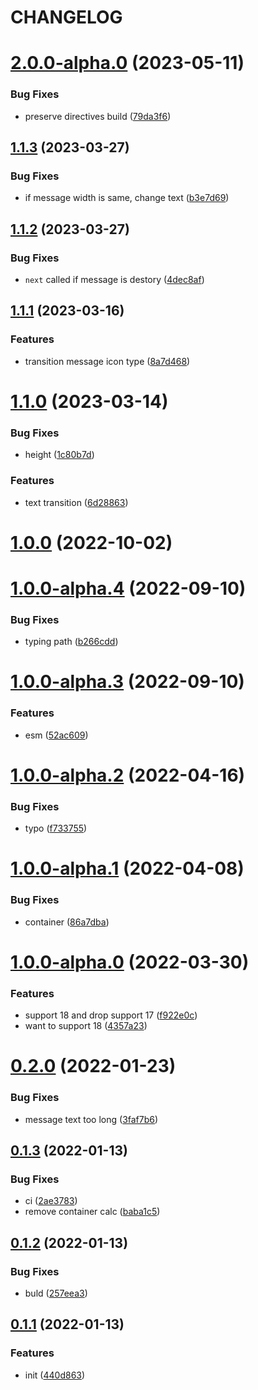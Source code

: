 # CHANGELOG

# [2.0.0-alpha.0](https://github.com/Innei/react-message/compare/v1.1.3...v2.0.0-alpha.0) (2023-05-11)


### Bug Fixes

* preserve directives build ([79da3f6](https://github.com/Innei/react-message/commit/79da3f68ce260c9230dd0e6b7fb473c4befe44c6))



## [1.1.3](https://github.com/Innei/react-message/compare/v1.1.2...v1.1.3) (2023-03-27)


### Bug Fixes

* if message width is same, change text ([b3e7d69](https://github.com/Innei/react-message/commit/b3e7d69e31d164ee005418245b6de92a0cbfbf74))



## [1.1.2](https://github.com/Innei/react-message/compare/v1.1.1...v1.1.2) (2023-03-27)


### Bug Fixes

* `next` called if message is destory ([4dec8af](https://github.com/Innei/react-message/commit/4dec8af9171e888c0ff7f38902144bb46e5d5567))



## [1.1.1](https://github.com/Innei/react-message/compare/v1.1.0...v1.1.1) (2023-03-16)


### Features

* transition message icon type ([8a7d468](https://github.com/Innei/react-message/commit/8a7d4682423cd112a6436c23dfdbc055200534bc))



# [1.1.0](https://github.com/Innei/react-message/compare/v1.0.0...v1.1.0) (2023-03-14)


### Bug Fixes

* height ([1c80b7d](https://github.com/Innei/react-message/commit/1c80b7d117fcccfd224d86e206b6863ccbb27535))


### Features

* text transition ([6d28863](https://github.com/Innei/react-message/commit/6d288639febcac202364677306492b78982e17d1))



# [1.0.0](https://github.com/Innei/react-message/compare/v1.0.0-alpha.4...v1.0.0) (2022-10-02)



# [1.0.0-alpha.4](https://github.com/Innei/react-message/compare/v1.0.0-alpha.3...v1.0.0-alpha.4) (2022-09-10)


### Bug Fixes

* typing path ([b266cdd](https://github.com/Innei/react-message/commit/b266cdd42589e604a8b2a63cb9ae1fe4e508c956))



# [1.0.0-alpha.3](https://github.com/Innei/react-message/compare/v1.0.0-alpha.2...v1.0.0-alpha.3) (2022-09-10)


### Features

* esm ([52ac609](https://github.com/Innei/react-message/commit/52ac609e0deec55a08ec1df34152b729f8870d8b))



# [1.0.0-alpha.2](https://github.com/Innei/react-message/compare/v1.0.0-alpha.1...v1.0.0-alpha.2) (2022-04-16)


### Bug Fixes

* typo ([f733755](https://github.com/Innei/react-message/commit/f733755eb7359ea5be72539bb65eed8772cf4a13))



# [1.0.0-alpha.1](https://github.com/Innei/react-message/compare/v1.0.0-alpha.0...v1.0.0-alpha.1) (2022-04-08)


### Bug Fixes

* container ([86a7dba](https://github.com/Innei/react-message/commit/86a7dba393a9679a0999c0e044c7b303f0738853))



# [1.0.0-alpha.0](https://github.com/Innei/react-message/compare/v0.2.0...v1.0.0-alpha.0) (2022-03-30)


### Features

* support 18 and drop support 17 ([f922e0c](https://github.com/Innei/react-message/commit/f922e0c211a9b5cfd36547fc5899df8f4673bc61))
* want to support 18 ([4357a23](https://github.com/Innei/react-message/commit/4357a23d7a75d93119a889ac08bef17e11fa5ec5))



# [0.2.0](https://github.com/Innei/react-message/compare/v0.1.3...v0.2.0) (2022-01-23)


### Bug Fixes

* message text too long ([3faf7b6](https://github.com/Innei/react-message/commit/3faf7b679939c2d6aaa88775637a6a8df0a918a9))



## [0.1.3](https://github.com/Innei/react-message/compare/v0.1.2...v0.1.3) (2022-01-13)


### Bug Fixes

* ci ([2ae3783](https://github.com/Innei/react-message/commit/2ae37835025468b01d92310040477a43d5e30777))
* remove container calc ([baba1c5](https://github.com/Innei/react-message/commit/baba1c5afdd943589f7f15a31b5b6700e34a3a44))



## [0.1.2](https://github.com/Innei/react-message/compare/v0.1.1...v0.1.2) (2022-01-13)


### Bug Fixes

* buld ([257eea3](https://github.com/Innei/react-message/commit/257eea340eb3fbb2f3130bd0685ea0539396d561))



## [0.1.1](https://github.com/Innei/react-message/compare/440d863def53315ca1b44770dc2cf7f4769b59bf...v0.1.1) (2022-01-13)


### Features

* init ([440d863](https://github.com/Innei/react-message/commit/440d863def53315ca1b44770dc2cf7f4769b59bf))



